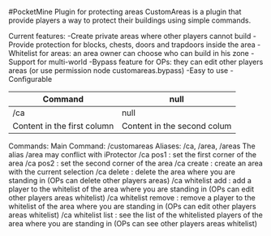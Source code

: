 #PocketMine Plugin for protecting areas
CustomAreas is a plugin that provide players a way to protect their buildings using simple commands.

Current features:
-Create private areas where other players cannot build
-Provide protection for blocks, chests, doors and trapdoors inside the area
-Whitelist for areas: an area owner can choose who can build in his zone
-Support for multi-world
-Bypass feature for OPs: they can edit other players areas (or use permission node customareas.bypass)
-Easy to use
-Configurable

Command | null
------------ | -------------
/ca | null
Content in the first column | Content in the second colum


Commands:
Main Command: /customareas
Aliases: /ca, /area, /areas
The alias /area may conflict with iProtector
/ca pos1 : set the first corner of the area
/ca pos2 : set the second corner of the area
/ca create : create an area with the current selection
/ca delete : delete the area where you are standing in (OPs can delete other players areas)
/ca whitelist add <player> : add a player to the whitelist of the area where you are standing in (OPs can edit other players areas whitelist)
/ca whitelist remove <player> : remove a player to the whitelist of the area where you are standing in (OPs can edit other players areas whitelist)
/ca whitelist list : see the list of the whitelisted players of the area where you are standing in (OPs can see other players areas whitelist)
